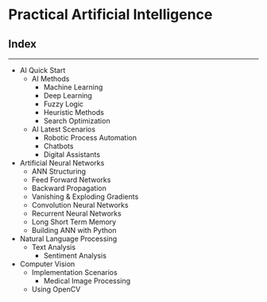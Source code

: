 # Practical Artificial Intelligence

## Index

***

- AI Quick Start
  - AI Methods
    - Machine Learning
    - Deep Learning
    - Fuzzy Logic
    - Heuristic Methods
    - Search Optimization
  - AI Latest Scenarios
    - Robotic Process Automation
    - Chatbots
    - Digital Assistants
- Artificial Neural Networks
  - ANN Structuring
  - Feed Forward Networks
  - Backward Propagation
  - Vanishing & Exploding Gradients
  - Convolution Neural Networks
  - Recurrent Neural Networks
  - Long Short Term Memory
  - Building ANN with Python
- Natural Language Processing
  - Text Analysis
    - Sentiment Analysis
- Computer Vision
  - Implementation Scenarios
    - Medical Image Processing
  - Using OpenCV


